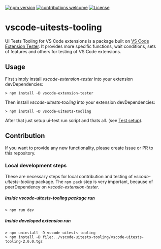 [![npm version](https://badge.fury.io/js/vscode-uitests-tooling.svg?style=flat)](https://badge.fury.io/js/vscode-uitests-tooling) [![contributions welcome](https://img.shields.io/badge/contributions-welcome-brightgreen.svg?style=flat)](https://github.com/djelinek/vscode-uitests-tooling/issues) [![License](https://img.shields.io/badge/license-Apache%202.0-blue.svg?style=flat)](https://github.com/djelinek/vscode-uitests-tooling/blob/master/LICENSE)

# vscode-uitests-tooling
UI Tests Tooling for VS Code extensions is a package built on [VS Code Extension Tester](https://github.com/redhat-developer/vscode-extension-tester). It provides more specific functions, wait conditions, sets of features and others for testing of VS Code extensions.

## Usage
First simply install _vscode-extension-tester_ into your extension devDependencies:

```
> npm install -D vscode-extension-tester
```

Then install _vscode-uitests-tooling_ into your extension devDependencies:

```
> npm install -D vscode-uitests-tooling
```

After that just setup ui-test run script and thats all. (see [Test setup](https://github.com/redhat-developer/vscode-extension-tester/wiki/Test-Setup)).

## Contribution
If you want to provide any new functionality, please create Issue or PR to this repository.

### Local development steps
These are necessary steps for local contribution and testing of _vscode-uitests-tooling_ package. The ```npm pack``` step is very important, because of peerDependency on _vscode-extension-tester_.

##### Inside _vscode-uitests-tooling_ package run
```
> npm run dev
```

##### Inside developed extension run
```
> npm uninstall -D vscode-uitests-tooling
> npm install -D file:../vscode-uitests-tooling/vscode-uitests-tooling-2.0.0.tgz
```